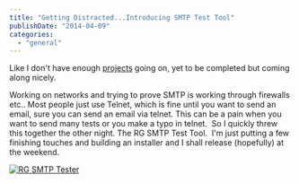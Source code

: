 ```yaml
---
title: "Getting Distracted...Introducing SMTP Test Tool"
publishDate: "2014-04-09"
categories: 
  - "general"
---
```


Like I don't have enough [projects](http://ramblinggeek.co.uk/projects/iconfig/) going on, yet to be completed but coming along nicely.

Working on networks and trying to prove SMTP is working through firewalls etc.. Most people just use Telnet, which is fine until you want to send an email, sure you can send an email via telnet. This can be a pain when you want to send many tests or you make a typo in telnet.  So I quickly threw this together the other night. The RG SMTP Test Tool.  I'm just putting a few finishing touches and building an installer and I shall release (hopefully) at the weekend.

[![RG SMTP Tester](https://www.ramblinggeek.co.uk/wp-content/uploads/2014/04/RG-SMTP-Tester.png)](https://www.ramblinggeek.co.uk/wp-content/uploads/2014/04/RG-SMTP-Tester.png)
